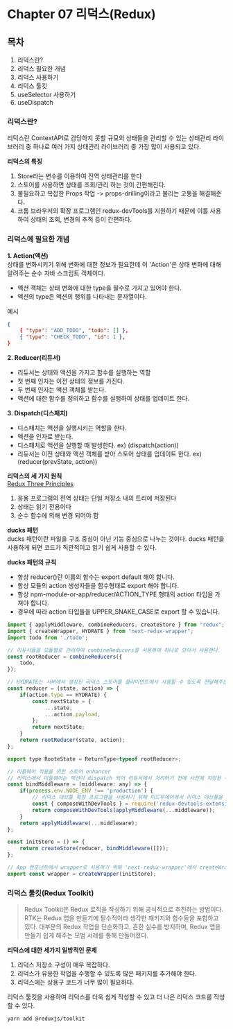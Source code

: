 # Chapter 07 리덕스(Redux)

## 목차
1. 리덕스란?
2. 리덕스 필요한 개념
3. 리덕스 사용하기
4. 리덕스 툴킷
5. useSelector 사용하기
6. useDispatch

### 리덕스란?

리덕스란 ContextAPI로 감당하지 못할 규모의 상태들을 관리할 수 있는 상태관리 라이브러리 중 하나로 여러 가지 상태관리 라이브러리 중 가장 많이 사용되고 있다.  

**리덕스의 특징**  
1. Store라는 변수를 이용하여 전역 상태관리를 한다
2. 스토어를 사용하면 상태를 조회/관리 하는 것이 간편해진다.
3. 불필요하고 복잡한 Props 작업 -> props-drilling이라고 불리는 고통을 해결해준다.
4. 크롬 브라우저의 확장 프로그램인 redux-devTools를 지원하기 때문에 이를 사용하여 상태의 조회, 변경의 추적 등이 간편하다.

### 리덕스에 필요한 개념

**1. Action(액션)**  
상태를 변화시키기 위해 변화에 대한 정보가 필요한데 이 'Action'은 상태 변화에 대해 알려주는 순수 자바 스크립트 객체이다.
- 액션 객체는 상태 변화에 대한 type을 필수로 가지고 있어야 한다.
- 액션의 type은 액션의 행위를 나타내는 문자열이다.

예시
```json
{
    { "type": "ADD_TODO", "todo": [] },
    { "type": "CHECK_TODO", "id": 1 },
}
```


**2. Reducer(리듀서)**  
- 리듀서는 상태와 액션을 가지고 함수를 실행하는 역할
- 첫 번째 인자는 이전 상태의 정보를 가진다.
- 두 번째 인자는 액션 객체를 받는다.
- 액션에 대한 함수를 정의하고 함수를 실행하여 상태를 업데이트 한다.


**3. Dispatch(디스패치)**  
- 디스패치는 액션을 실행시키는 역할을 한다.
- 액션을 인자로 받는다.
- 디스패치로 액션을 실행할 때 발생한다. ex) (dispatch(action))
- 리듀서는 이전 상태와 액션 객체를 받아 스토어 상태를 업데이트 한다. ex) (reducer(prevState, action))


**리덕스의 세 가지 원칙**  
[Redux Three Principles](https://redux.js.org/understanding/thinking-in-redux/three-principles)
1. 응용 프로그램의 전역 상태는 단일 저장소 내의 트리에 저장된다
2. 상태는 읽기 전용이다
3. 순수 함수에 의해 변경 되어야 함

**ducks 패턴**  
ducks 패턴이란 파일을 구조 중심이 아닌 기능 중심으로 나누는 것이다. ducks 패턴을 사용하게 되면 코드가 직관적이고 읽기 쉽게 사용할 수 있다.

**ducks 패턴의 규칙**
- 항상 reducer()란 이름의 함수는 export default 해야 합니다.
- 항상 모듈의 action 생성자들을 함수형태로 export 해야 합니다.
- 항상 npm-module-or-app/reducer/ACTION_TYPE 형태의 action 타입을 가져야 합니다.
- 경우에 따라 action 타입들을 UPPER_SNAKE_CASE로 export 할 수 있습니다.



```javascript
import { applyMiddleware, combineReducers, createStore } from "redux";
import { createWrapper, HYDRATE } from "next-redux-wrapper";
import todo from './todo';

// 리듀서들을 모듈별로 관리하여 combineReducers를 사용하여 하나로 모아서 사용한다.
const rootReducer = combineReducers({
    todo,
});

// HYDRATE는 서버에서 생성된 리덕스 스토어를 클라이언트에서 사용할 수 있도록 전달해주는 역할을 한다.
const reducer = (state, action) => {
    if(action.type == HYDRATE) {
        const nextState = {
            ...state,
            ...action.payload,
        };
        return nextState;
    }
    return rootReducer(state, action);
};

export type RooteState = ReturnType<typeof rootReducer>;

// 미들웨어 적용을 위한 스토어 enhancer
// 리덕스에서 미들웨어는 액션이 dispatch 되어 리듀서에서 처리하기 전에 사전에 지정된 작업들을 의미한다. 
const bindMiddleware = (middleware: any) => {
    if(process.env.NODE_ENV !== 'production') {
        // 리덕스 데브툴 확장 프로그램을 사용하기 위해 미드루에어에서 리덕스 데브툴을 사용하도록 하는 코드
        const { composeWithDevTools } = require('redux-devtools-extension');
        return composeWithDevTools(applyMiddleware(...middleware));
    } 
    return applyMiddleware(...middleware);
};

const initStore = () => {
    return createStore(reducer, bindMiddleware([]));
};

// App 컴포넌트에서 wrapper로 사용하기 위해 'next-redux-wrapper'에서 createWrapper를 import하여 wrapper를 만들었다.
export const wrapper = createWrapper(initStore);
```

### 리덕스 툴킷(Redux Toolkit)
> Redux Toolkit은 Redux 로직을 작성하기 위해 공식적으로 추진하는 방법이다. RTK는 Redux 앱을 만들기에 필수적이라 생각한 패키지와 함수들을 포함하고 있다. 대부분의 Redux 작업을 단순화하고, 흔한 실수를 방지하며, Redux 앱을 만들기 쉽게 해주는 모범 사례를 통해 만들어졌다.  

**리덕스에 대한 세가지 일방적인 문제**  
1. 리덕스 저장소 구성이 매우 복잡하다.
2. 리덕스가 유용한 작업을 수행할 수 있도록 많은 패키지를 추가해야 한다.
3. 리덕스에는 상용구 코드가 너무 많이 필요하다.   

리덕스 툴킷을 사용하여 리덕스를 더욱 쉽게 작성할 수 있고 더 나은 리덕스 코드를 작성할 수 있다.
```
yarn add @reduxjs/toolkit
```